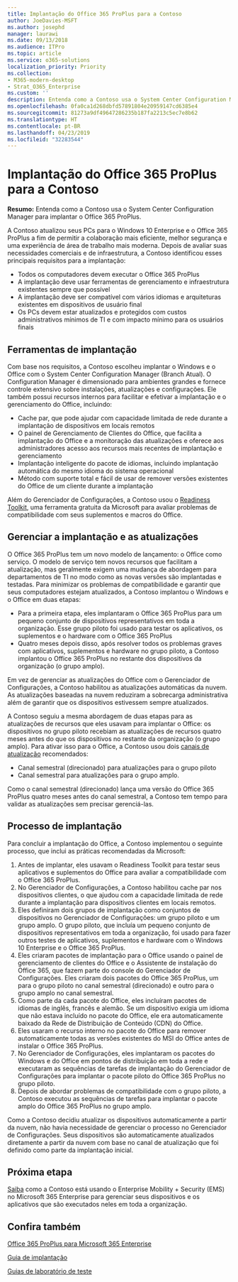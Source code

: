```yaml
---
title: Implantação do Office 365 ProPlus para a Contoso
author: JoeDavies-MSFT
ms.author: josephd
manager: laurawi
ms.date: 09/13/2018
ms.audience: ITPro
ms.topic: article
ms.service: o365-solutions
localization_priority: Priority
ms.collection:
- M365-modern-desktop
- Strat_O365_Enterprise
ms.custom: ''
description: Entenda como a Contoso usa o System Center Configuration Manager para implantar o Office 365 ProPlus.
ms.openlocfilehash: 0fa0ca1d268dbfd57891804e20959147cd6385e4
ms.sourcegitcommit: 81273a9df49647286235b187fa2213c5ec7e8b62
ms.translationtype: HT
ms.contentlocale: pt-BR
ms.lasthandoff: 04/23/2019
ms.locfileid: "32283544"
---
```

# <a name="office-365-proplus-deployment-for-contoso"></a>Implantação do Office 365 ProPlus para a Contoso

**Resumo:** Entenda como a Contoso usa o System Center Configuration Manager para implantar o Office 365 ProPlus.

A Contoso atualizou seus PCs para o Windows 10 Enterprise e o Office 365 ProPlus a fim de permitir a colaboração mais eficiente, melhor segurança e uma experiência de área de trabalho mais moderna. Depois de avaliar suas necessidades comerciais e de infraestrutura, a Contoso identificou esses principais requisitos para a implantação:

- Todos os computadores devem executar o Office 365 ProPlus
- A implantação deve usar ferramentas de gerenciamento e infraestrutura existentes sempre que possível
- A implantação deve ser compatível com vários idiomas e arquiteturas existentes em dispositivos de usuário final
- Os PCs devem estar atualizados e protegidos com custos administrativos mínimos de TI e com impacto mínimo para os usuários finais

## <a name="deployment-tools"></a>Ferramentas de implantação

Com base nos requisitos, a Contoso escolheu implantar o Windows e o Office com o System Center Configuration Manager (Branch Atual). O Configuration Manager é dimensionado para ambientes grandes e fornece controle extensivo sobre instalações, atualizações e configurações. Ele também possui recursos internos para facilitar e efetivar a implantação e o gerenciamento do Office, incluindo:

- Cache par, que pode ajudar com capacidade limitada de rede durante a implantação de dispositivos em locais remotos
- O painel de Gerenciamento de Clientes do Office, que facilita a implantação do Office e a monitoração das atualizações e oferece aos administradores acesso aos recursos mais recentes de implantação e gerenciamento
- Implantação inteligente do pacote de idiomas, incluindo implantação automática do mesmo idioma do sistema operacional
- Método com suporte total e fácil de usar de remover versões existentes do Office de um cliente durante a implantação

Além do Gerenciador de Configurações, a Contoso usou o [Readiness Toolkit](https://docs.microsoft.com/deployoffice/use-the-readiness-toolkit-to-assess-application-compatibility-for-office-365-pro), uma ferramenta gratuita da Microsoft para avaliar problemas de compatibilidade com seus suplementos e macros do Office.

## <a name="managing-the-deployment-and-updates"></a>Gerenciar a implantação e as atualizações

O Office 365 ProPlus tem um novo modelo de lançamento: o Office como serviço. O modelo de serviço tem novos recursos que facilitam a atualização, mas geralmente exigem uma mudança de abordagem para departamentos de TI no modo como as novas versões são implantadas e testadas. Para minimizar os problemas de compatibilidade e garantir que seus computadores estejam atualizados, a Contoso implantou o Windows e o Office em duas etapas: 

- Para a primeira etapa, eles implantaram o Office 365 ProPlus para um pequeno conjunto de dispositivos representativos em toda a organização. Esse grupo piloto foi usado para testar os aplicativos, os suplementos e o hardware com o Office 365 ProPlus
- Quatro meses depois disso, após resolver todos os problemas graves com aplicativos, suplementos e hardware no grupo piloto, a Contoso implantou o Office 365 ProPlus no restante dos dispositivos da organização (o grupo amplo). 

Em vez de gerenciar as atualizações do Office com o Gerenciador de Configurações, a Contoso habilitou as atualizações automáticas da nuvem. As atualizações baseadas na nuvem reduziram a sobrecarga administrativa além de garantir que os dispositivos estivessem sempre atualizados. 

A Contoso seguiu a mesma abordagem de duas etapas para as atualizações de recursos que eles usavam para implantar o Office: os dispositivos no grupo piloto recebiam as atualizações de recursos quatro meses antes do que os dispositivos no restante da organização (o grupo amplo). Para ativar isso para o Office, a Contoso usou dois [canais de atualização](https://docs.microsoft.com/DeployOffice/overview-of-update-channels-for-office-365-proplus) recomendados: 

- Canal semestral (direcionado) para atualizações para o grupo piloto 
- Canal semestral para atualizações para o grupo amplo. 

Como o canal semestral (direcionado) lança uma versão do Office 365 ProPlus quatro meses antes do canal semestral, a Contoso tem tempo para validar as atualizações sem precisar gerenciá-las. 

## <a name="deployment-process"></a>Processo de implantação

Para concluir a implantação do Office, a Contoso implementou o seguinte processo, que inclui as práticas recomendadas da Microsoft:

1. Antes de implantar, eles usavam o Readiness Toolkit para testar seus aplicativos e suplementos do Office para avaliar a compatibilidade com o Office 365 ProPlus.
2. No Gerenciador de Configurações, a Contoso habilitou cache par nos dispositivos clientes, o que ajudou com a capacidade limitada de rede durante a implantação para dispositivos clientes em locais remotos. 
3. Eles definiram dois grupos de implantação como conjuntos de dispositivos no Gerenciador de Configurações: um grupo piloto e um grupo amplo. O grupo piloto, que incluía um pequeno conjunto de dispositivos representativos em toda a organização, foi usado para fazer outros testes de aplicativos, suplementos e hardware com o Windows 10 Enterprise e o Office 365 ProPlus. 
4. Eles criaram pacotes de implantação para o Office usando o painel de gerenciamento de clientes do Office e o Assistente de instalação do Office 365, que fazem parte do console do Gerenciador de Configurações. Eles criaram dois pacotes do Office 365 ProPlus, um para o grupo piloto no canal semestral (direcionado) e outro para o grupo amplo no canal semestral. 
5. Como parte da cada pacote do Office, eles incluíram pacotes de idiomas de inglês, francês e alemão. Se um dispositivo exigia um idioma que não estava incluído no pacote do Office, ele era automaticamente baixado da Rede de Distribuição de Conteúdo (CDN) do Office.
6. Eles usaram o recurso interno no pacote do Office para remover automaticamente todas as versões existentes do MSI do Office antes de instalar o Office 365 ProPlus.
7. No Gerenciador de Configurações, eles implantaram os pacotes do Windows e do Office em pontos de distribuição em toda a rede e executaram as sequências de tarefas de implantação do Gerenciador de Configurações para implantar o pacote piloto do Office 365 ProPlus no grupo piloto.
8. Depois de abordar problemas de compatibilidade com o grupo piloto, a Contoso executou as sequências de tarefas para implantar o pacote amplo do Office 365 ProPlus no grupo amplo.

Como a Contoso decidiu atualizar os dispositivos automaticamente a partir da nuvem, não havia necessidade de gerenciar o processo no Gerenciador de Configurações.  Seus dispositivos são automaticamente atualizados diretamente a partir da nuvem com base no canal de atualização que foi definido como parte da implantação inicial. 

## <a name="next-step"></a>Próxima etapa

[Saiba](contoso-mdm.md) como a Contoso está usando o Enterprise Mobility + Security (EMS) no Microsoft 365 Enterprise para gerenciar seus dispositivos e os aplicativos que são executados neles em toda a organização.

## <a name="see-also"></a>Confira também

[Office 365 ProPlus para Microsoft 365 Enterprise](office365proplus-infrastructure.md)

[Guia de implantação](deploy-microsoft-365-enterprise.md)

[Guias de laboratório de teste](m365-enterprise-test-lab-guides.md)

